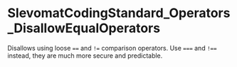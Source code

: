 # SlevomatCodingStandard_Operators_DisallowEqualOperators

Disallows using loose `==` and `!=` comparison operators. Use `===` and `!==` instead, they are much more secure and predictable.
